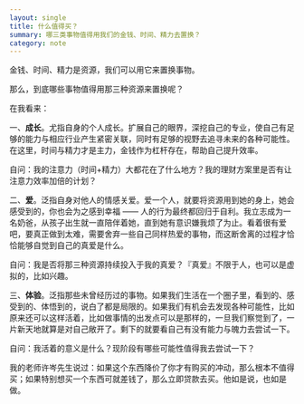 ```yaml
---
layout: single
title: 什么值得买？
summary: 哪三类事物值得用我们的​金钱、时间、精力去置换？
category: note
---
```


金钱、时间、精力是资源，我们可以用它来置换事物。

那么，到底哪些事物值得用那三种资源来置换呢？

在我看来：

一、__成长__。尤指自身的个人成长。扩展自己的眼界，深挖自己的专业，使自己有足够的能力与相应行业产生紧密关联，同时有足够的视野去追寻未来的各种可能性。在这里，时间与精力才是主力，金钱作为杠杆存在，帮助自己提升效率。

自问：我的注意力（时间+精力）大都花在了什么地方？我的理财方案里是否有让注意力效率加倍的计划？

二、__爱__。泛指自身对他人的情感关爱。爱一个人，就要将资源用到她的身上，她会感受到的，你也会为之感到幸福 —— 人的行为最终都回归于自利。我立志成为一名奶爸，从孩子出生就一直陪伴着她，直到她有意识嫌我烦了为止。看着很有爱吧，要真正做到太难，需要舍弃一些自己同样热爱的事物，而这断舍离的过程才恰恰能够自觉到自己的真爱是什么。

自问：我是否将那三种资源持续投入于我的真爱？『真爱』不限于人，也可以是虚拟的，比如兴趣。

三、__体验__。泛指那些未曾经历过的事物。如果我们生活在一个圈子里，看到的、感受到的、体悟到的，说白了都是局限的。如果我们有机会去发现各种可能性，比如原来还可以这样活着，比如做事情的出发点可以是那样的，一旦我们察觉到了，一片新天地就算是对自己敞开了。剩下的就要看自己有没有能力与魄力去尝试一下。

自问：我活着的意义是什么？现阶段有哪些可能性值得我去尝试一下？

我的老师许岑先生说过：如果这个东西降价了你才有购买的冲动，那么根本不值得买；如果特别想买一个东西可就差钱了，那么立即贷款去买。他如是说，也如是做。
